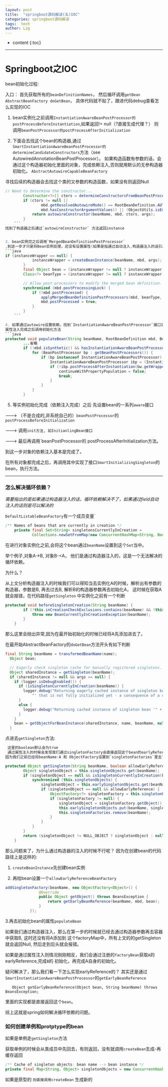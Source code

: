 ```yaml
---
layout: post
title:  "springboot源码解读(五)IOC"
categories: springboot源码解读
tags:  tech
author: Lzg
---
```


* content
{:toc}

---

 # Springboot之IOC


bean初始化过程:

入口：
首先获取所有的`beanDefinitionNames`， 然后循环调用`getBean`
`AbstractBeanFactory doGetBean`， 具体代码就不贴了，跟进代码debug查看怎么实现的IOC


1. bean实例化之前调用`InstantiationAwareBeanPostProcessor的 postProcessBeforeInstantiation`,如果返回!= null（?直接生成代理？） 则调用`beanPostProcessor的postProcessAfterInitialization`

2. 下面会去找这个bean的构造器,通过`SmartInstantiationAwareBeanPostProcessor的determineCandidateConstructors`方法（see AutowiredAnnotationBeanPostProcessor）。
如果构造函数有参数的话，会通过这个构造器初始化里面的对象，完成依赖注入,否则就用默认的无参构造器初始化。
`AbstractAutowireCapableBeanFactory`

寻找后续的构造器会去找这个类的又参数的构造函数，如果没有则返回Null

```java
// Need to determine the constructor...
		Constructor<?>[] ctors = determineConstructorsFromBeanPostProcessors(beanClass, beanName);
		if (ctors != null ||
				mbd.getResolvedAutowireMode() == RootBeanDefinition.AUTOWIRE_CONSTRUCTOR ||
				mbd.hasConstructorArgumentValues() || !ObjectUtils.isEmpty(args))  {
			return autowireConstructor(beanName, mbd, ctors, args);
		}
    ```
找到了构造器之后通过`autowireConstructor` 方法返回instance


3. bean实例完之后调用`MergedBeanDefinitionPostProcessor`
,到这一步才只是将Bean实例处理，还没有设置属性(如果是指通过自动注入,构造器注入的话引用已经设置完成)
```java
if (instanceWrapper == null) {
			instanceWrapper = createBeanInstance(beanName, mbd, args);
		}
		final Object bean = (instanceWrapper != null ? instanceWrapper.getWrappedInstance() : null);
		Class<?> beanType = (instanceWrapper != null ? instanceWrapper.getWrappedClass() : null);

		// Allow post-processors to modify the merged bean definition.
		synchronized (mbd.postProcessingLock) {
			if (!mbd.postProcessed) {
				applyMergedBeanDefinitionPostProcessors(mbd, beanType, beanName);
				mbd.postProcessed = true;
			}
		}
    ```

4. 如果通过autowire设置依赖，找到`InstantiationAwareBeanPostProcessor`接口实现, 具体通过`AutowiredAnnotationBeanPostProcessor` beanPostProcessor实现， 本质还是找到需要的bean,再去容器中`getBean`
属性注入完成之后调用初始化方法
```java
protected void populateBean(String beanName, RootBeanDefinition mbd, BeanWrapper bw) {
	    ...省略
		if (!mbd.isSynthetic() && hasInstantiationAwareBeanPostProcessors()) {
			for (BeanPostProcessor bp : getBeanPostProcessors()) {
				if (bp instanceof InstantiationAwareBeanPostProcessor) {
					InstantiationAwareBeanPostProcessor ibp = (InstantiationAwareBeanPostProcessor) bp;
					if (!ibp.postProcessAfterInstantiation(bw.getWrappedInstance(), beanName)) {
						continueWithPropertyPopulation = false;
						break;
					}
				}
			}
		}
```


5. 等实例初始化完成（依赖注入完成）之后 先设置bean的一系列`aware`接口

  ---> （不是合成的,非系统自己的）`beanPostProcessor`的`postProcessBeforeInitialization`

 ---> 调用`init方法, 如InitianlingBean接口`

 ---> 最后再调用`beanPostProcessor的 postProcessAfterInitialization方法。

到这一步对象的依赖注入基本是完成了。

在所有对象都完成之后，再调用其中实现了接口`SmartInitializingSingleton`的bean，执行方法。

 ---

 ### 怎么解决循环依赖？

*需要指出的是如果通过构造器注入的话，循环依赖解决不了，如果通过field自动注入的话则是可以解决的*


`DefaultListableBeanFactory`有一个成员变量`
```java
/** Names of beans that are currently in creation */
	private final Set<String> singletonsCurrentlyInCreation =
			Collections.newSetFromMap(new ConcurrentHashMap<String, Boolean>(16));`
```

在进行对象实例化之前,会将这个bean通过`beanName`设置到这个`Set`当中。

举个例子,对象A->B, 对象B-<A， 他们是通过构造器注入的，这是一个无法解决的循环依赖。

为什么？

从上文分析构造器注入的时候我们可以得知当去实例化A的时候，解析出有参数的构造器，参数是B,
再去过去B, 解析B的构造器参数再去初始化A， 这时候在获取A就会报错，在代码路径`getSingleton`
中实例化之前有一个判断
```java
protected void beforeSingletonCreation(String beanName) {
		if (!this.inCreationCheckExclusions.contains(beanName) && !this.singletonsCurrentlyInCreation.add(beanName)) {
			throw new BeanCurrentlyInCreationException(beanName);
		}
	}
```
那么这里会抛出异常,因为在最开始初始化的时候已经将A先添加进去了。

在最开始AbstractBeanFactory的`doGetBean`方法开头有如下判断
```java
final String beanName = transformedBeanName(name);
  Object bean;

  // Eagerly check singleton cache for manually registered singletons.
  Object sharedInstance = getSingleton(beanName);
  if (sharedInstance != null && args == null) {
    if (logger.isDebugEnabled()) {
      if (isSingletonCurrentlyInCreation(beanName)) {
        logger.debug("Returning eagerly cached instance of singleton bean '" + beanName +
            "' that is not fully initialized yet - a consequence of a circular reference");
      }
      else {
        logger.debug("Returning cached instance of singleton bean '" + beanName + "'");
      }
    }
    bean = getObjectForBeanInstance(sharedInstance, name, beanName, null);
  }
  ```

点进去`getSingleton`方法:
```java
 这里的boolean默认会为true
 通过属性注入的时候会发现我们通过singletonFactory会直接返回这个bean的earlyReference
因为我们之前已经将beanName:A 和 ObjectFactory设置到`singletonFactories`里去了，所有这里直接返回A

protected Object getSingleton(String beanName, boolean allowEarlyReference) {
		Object singletonObject = this.singletonObjects.get(beanName);
		if (singletonObject == null && isSingletonCurrentlyInCreation(beanName)) {
			synchronized (this.singletonObjects) {
				singletonObject = this.earlySingletonObjects.get(beanName);
				if (singletonObject == null && allowEarlyReference) {
					ObjectFactory<?> singletonFactory = this.singletonFactories.get(beanName);
					if (singletonFactory != null) {
						singletonObject = singletonFactory.getObject();
						this.earlySingletonObjects.put(beanName, singletonObject);
						this.singletonFactories.remove(beanName);
					}
				}
			}
		}
		return (singletonObject != NULL_OBJECT ? singletonObject : null);
	}

```

  那么问题来了，为什么通过构造器的注入的时候不行呢？
  因为在创建bean的代码路径上是这样的:

 1. `createBeanInstance`先创建bean实例

 2. 再给bean设置一个`allowEarlyReferenceBeanFactory`
 ```java
 addSingletonFactory(beanName, new ObjectFactory<Object>() {
				@Override
				public Object getObject() throws BeansException {
					return getEarlyBeanReference(beanName, mbd, bean);
				}
			});
```
3.再去初始化bean的属性`populateBean`

如果我们通过构造器注入，那么在第一步的时候就已经去通过构造器参数再去容器中获取B, 这时还没有将A添加到
这个factoryMap中，所有上文的的getSingleton就会返回Null, 然后走到后头就会报错。

如果是通过属性注入则情况刚刚相反，我们会通过注册的`factoryBean`获取`A`的earlyReference,完成`B`的
初始化，再完成A自身的初始化。

疑问解决了，那么我们看一下怎么实现earlyReference的？
其实还是通过`SmartInstantiationAwareBeanPostProcessor`的`getEarlyBeanReference`

`	Object getEarlyBeanReference(Object bean, String beanName) throws BeansException;`

里面的实现都是直接返回这个`bean`。

综上这就是spring如何解决循环依赖的问题。



### 如何创建单例和protptype的bean

  如果是单例走`getSingleton`方法

获取单例的时候会从类成员中先回去，有则返回，没有就调用`createBean`生成-再缓存返回
```java
/** Cache of singleton objects: bean name --> bean instance */
private final Map<String, Object> singletonObjects = new ConcurrentHashMap<String, Object>(256);
```

如果是原型的
`则直接调用createBean` 生成新的
